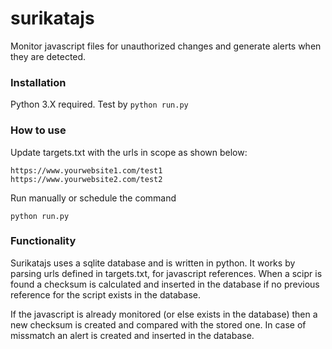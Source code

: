# surikatajs

Monitor javascript files for unauthorized changes and generate alerts when they are detected. 

### Installation

Python 3.X required.
Test by ```python run.py```

### How to use

Update targets.txt with the urls in scope as shown below:

```
https://www.yourwebsite1.com/test1
https://www.yourwebsite2.com/test2
````
Run manually or schedule the command
```
python run.py
````

### Functionality

Surikatajs uses a sqlite database and is written in python. It works by parsing urls defined in targets.txt, for javascript references. When a scipr is found a checksum is calculated and inserted in the database if no previous reference for the script exists in the database. 

If the javascript is already monitored (or else exists in the database) then a new checksum is created and compared with the stored one. In case of missmatch an alert is created and inserted in the database.
